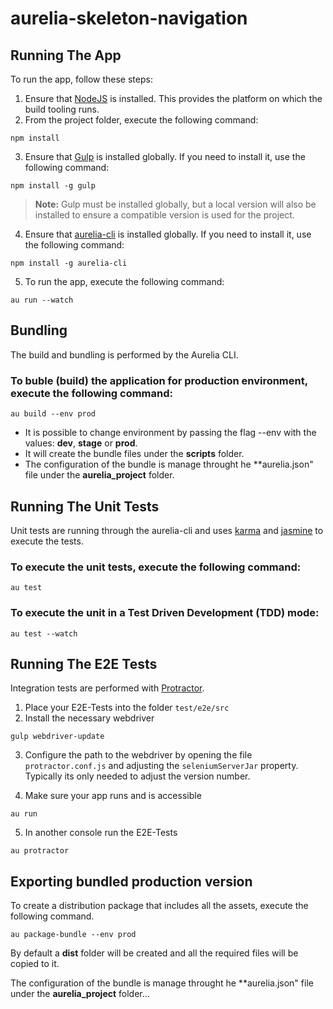 # aurelia-skeleton-navigation

## Running The App

To run the app, follow these steps:

1. Ensure that [NodeJS](http://nodejs.org/) is installed. This provides the platform on which the build tooling runs.
2. From the project folder, execute the following command:

  ```shell
  npm install
  ```
3. Ensure that [Gulp](http://gulpjs.com/) is installed globally. If you need to install it, use the following command:

  ```shell
  npm install -g gulp
  ```
  > **Note:** Gulp must be installed globally, but a local version will also be installed to ensure a compatible version is used for the project.
4. Ensure that [aurelia-cli](http://jspm.io/) is installed globally. If you need to install it, use the following command:

  ```shell
  npm install -g aurelia-cli
  ```

5. To run the app, execute the following command:

  ```shell
  au run --watch
  ```

## Bundling
The build and bundling is performed by the Aurelia CLI.

### To buble (build) the application for production environment, execute the following command:
``` shell
au build --env prod
```
 - It is possible to change environment by passing the flag --env with the values: **dev**, **stage** or **prod**.
 - It will create the bundle files under the **scripts** folder.
 - The configuration of the bundle is manage throught he **aurelia.json" file under the **aurelia_project** folder.

## Running The Unit Tests

Unit tests are running through the aurelia-cli and uses [karma](https://karma-runner.github.io) and [jasmine](https://jasmine.github.io/) to execute the tests.

### To execute the unit tests, execute the following command:
```shell
au test
```

### To execute the unit in a Test Driven Development (TDD) mode:
```shell
au test --watch
```

## Running The E2E Tests
Integration tests are performed with [Protractor](http://angular.github.io/protractor/#/).

1. Place your E2E-Tests into the folder ```test/e2e/src```
2. Install the necessary webdriver

  ```shell
  gulp webdriver-update
  ```

3. Configure the path to the webdriver by opening the file ```protractor.conf.js``` and adjusting the ```seleniumServerJar``` property. Typically its only needed to adjust the version number.

4. Make sure your app runs and is accessible

  ```shell
  au run
  ```

5. In another console run the E2E-Tests

  ```shell
  au protractor
  ```

## Exporting bundled production version
To create a distribution package that includes all the assets, execute the following command.
```shell
au package-bundle --env prod
```
By default a **dist** folder will be created and all the required files will be copied to it.

The configuration of the bundle is manage throught he **aurelia.json" file under the **aurelia_project** folder...
